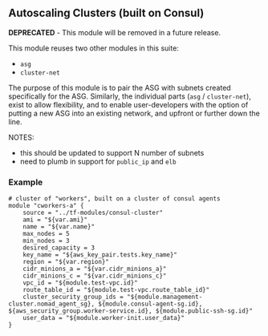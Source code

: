 
## Autoscaling Clusters (built on Consul)

**DEPRECATED** - This module will be removed in a future release.

This module reuses two other modules in this suite:

* `asg`
* `cluster-net`

The purpose of this module is to pair the ASG with subnets created specifically
for the ASG. Similarly, the individual parts (`asg` / `cluster-net`), exist to
allow flexibility, and to enable user-developers with the option of putting a
new ASG into an existing network, and upfront or further down the line.

NOTES:

* this should be updated to support N number of subnets
* need to plumb in support for `public_ip` and `elb`

### Example

```
# cluster of "workers", built on a cluster of consul agents
module "cworkers-a" {
    source = "../tf-modules/consul-cluster"
    ami = "${var.ami}"
    name = "${var.name}"
    max_nodes = 5
    min_nodes = 3
    desired_capacity = 3
    key_name = "${aws_key_pair.tests.key_name}"
    region = "${var.region}"
    cidr_minions_a = "${var.cidr_minions_a}"
    cidr_minions_c = "${var.cidr_minions_c}"
    vpc_id = "${module.test-vpc.id}"
    route_table_id = "${module.test-vpc.route_table_id}"
    cluster_security_group_ids = "${module.management-cluster.nomad_agent_sg}, ${module.consul-agent-sg.id}, ${aws_security_group.worker-service.id}, ${module.public-ssh-sg.id}"
    user_data = "${module.worker-init.user_data}"
}
```
